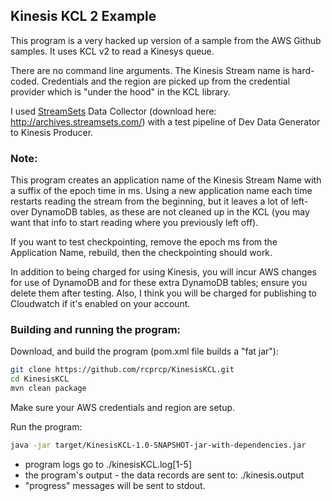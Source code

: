 ## Kinesis KCL 2 Example 

This program is a very hacked up version of a sample from the AWS Github samples. 
It uses KCL v2 to read a Kinesys queue.

There are no command line arguments.  The Kinesis Stream name is hard-coded.  Credentials and the region are picked up from the credential provider which is "under the hood" in the KCL library. 

I used [StreamSets](https://streamsets.com) Data Collector (download here: http://archives.streamsets.com/) with a test pipeline of Dev Data Generator to Kinesis Producer.  

### Note: 
This program creates an application name of the Kinesis Stream Name with a suffix of the
epoch time in ms.  Using a new application name each time restarts reading the stream from
the beginning, but it leaves a lot of left-over DynamoDB tables, as these are not cleaned up
in the KCL (you may want that info to start reading where you previously left off).

If you want to test checkpointing, remove the epoch ms from the Application Name, rebuild, 
then the checkpointing should work.

In addition to being charged for using Kinesis, you will incur AWS changes for use of DynamoDB
and for these extra DynamoDB tables; ensure you delete them after testing.  Also, I think you will be charged for publishing to Cloudwatch if it's enabled on your account.

### Building and running the program: 
Download, and build the program (pom.xml file builds a "fat jar"):
```bash
git clone https://github.com/rcprcp/KinesisKCL.git
cd KinesisKCL
mvn clean package 
```
Make sure your AWS credentials and region are setup. 

Run the program: 
```bash
java -jar target/KinesisKCL-1.0-SNAPSHOT-jar-with-dependencies.jar
```
* program logs go to ./kinesisKCL.log[1-5]
* the program's output - the data records are sent to: ./kinesis.output
* "progress" messages will be sent to stdout.
